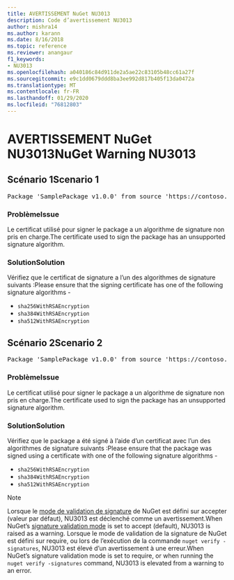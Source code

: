 ```yaml
---
title: AVERTISSEMENT NuGet NU3013
description: Code d’avertissement NU3013
author: mishra14
ms.author: karann
ms.date: 8/16/2018
ms.topic: reference
ms.reviewer: anangaur
f1_keywords:
- NU3013
ms.openlocfilehash: a040186c84d911de2a5ae22c83105b48cc61a27f
ms.sourcegitcommit: e9c1dd0679ddd8ba3ee992d817b405f13da0472a
ms.translationtype: MT
ms.contentlocale: fr-FR
ms.lasthandoff: 01/29/2020
ms.locfileid: "76812803"
---
```

# <a name="nuget-warning-nu3013"></a><span data-ttu-id="9f2e5-103">AVERTISSEMENT NuGet NU3013</span><span class="sxs-lookup"><span data-stu-id="9f2e5-103">NuGet Warning NU3013</span></span>

## <a name="scenario-1"></a><span data-ttu-id="9f2e5-104">Scénario 1</span><span class="sxs-lookup"><span data-stu-id="9f2e5-104">Scenario 1</span></span>

<pre>Package 'SamplePackage v1.0.0' from source 'https://contoso.com/index.json': The signing certificate has an unsupported signature algorithm.</pre>

### <a name="issue"></a><span data-ttu-id="9f2e5-105">Problème</span><span class="sxs-lookup"><span data-stu-id="9f2e5-105">Issue</span></span>

<span data-ttu-id="9f2e5-106">Le certificat utilisé pour signer le package a un algorithme de signature non pris en charge.</span><span class="sxs-lookup"><span data-stu-id="9f2e5-106">The certificate used to sign the package has an unsupported signature algorithm.</span></span>


### <a name="solution"></a><span data-ttu-id="9f2e5-107">Solution</span><span class="sxs-lookup"><span data-stu-id="9f2e5-107">Solution</span></span>

<span data-ttu-id="9f2e5-108">Vérifiez que le certificat de signature a l’un des algorithmes de signature suivants :</span><span class="sxs-lookup"><span data-stu-id="9f2e5-108">Please ensure that the signing certificate has one of the following signature algorithms -</span></span> 
* `sha256WithRSAEncryption`
* `sha384WithRSAEncryption`
* `sha512WithRSAEncryption`



## <a name="scenario-2"></a><span data-ttu-id="9f2e5-109">Scénario 2</span><span class="sxs-lookup"><span data-stu-id="9f2e5-109">Scenario 2</span></span>

<pre>Package 'SamplePackage v1.0.0' from source 'https://contoso.com/index.json': The primary signature's certificate has an unsupported signature algorithm.</pre>

### <a name="issue"></a><span data-ttu-id="9f2e5-110">Problème</span><span class="sxs-lookup"><span data-stu-id="9f2e5-110">Issue</span></span>

<span data-ttu-id="9f2e5-111">Le certificat utilisé pour signer le package a un algorithme de signature non pris en charge.</span><span class="sxs-lookup"><span data-stu-id="9f2e5-111">The certificate used to sign the package has an unsupported signature algorithm.</span></span>


### <a name="solution"></a><span data-ttu-id="9f2e5-112">Solution</span><span class="sxs-lookup"><span data-stu-id="9f2e5-112">Solution</span></span>

<span data-ttu-id="9f2e5-113">Vérifiez que le package a été signé à l’aide d’un certificat avec l’un des algorithmes de signature suivants :</span><span class="sxs-lookup"><span data-stu-id="9f2e5-113">Please ensure that the package was signed using a certificate with one of the following signature algorithms -</span></span> 
* `sha256WithRSAEncryption`
* `sha384WithRSAEncryption`
* `sha512WithRSAEncryption`


> [!Note]
> <span data-ttu-id="9f2e5-114">Lorsque le [mode de validation de signature](../../consume-packages/installing-signed-packages.md#configure-package-signature-requirements) de NuGet est défini sur accepter (valeur par défaut), NU3013 est déclenché comme un avertissement.</span><span class="sxs-lookup"><span data-stu-id="9f2e5-114">When NuGet’s [signature validation mode](../../consume-packages/installing-signed-packages.md#configure-package-signature-requirements) is set to accept (default), NU3013 is raised as a warning.</span></span> <span data-ttu-id="9f2e5-115">Lorsque le mode de validation de la signature de NuGet est défini sur require, ou lors de l’exécution de la commande `nuget verify -signatures`, NU3013 est élevé d’un avertissement à une erreur.</span><span class="sxs-lookup"><span data-stu-id="9f2e5-115">When NuGet’s signature validation mode is set to require, or when running the `nuget verify -signatures` command, NU3013 is elevated from a warning to an error.</span></span> 
